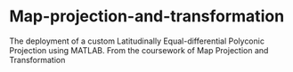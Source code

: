 # Map-projection-and-transformation
The deployment of a custom Latitudinally Equal-differential Polyconic Projection using MATLAB. 
From the coursework of Map Projection and Transformation
